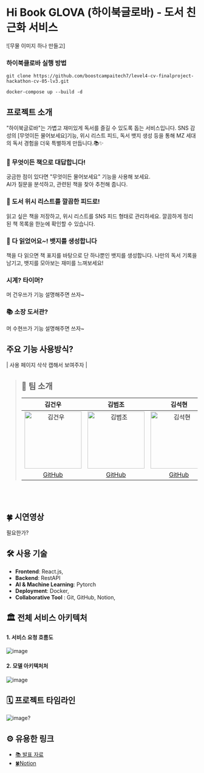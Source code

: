 # Hi Book GLOVA (하이북글로바) - 도서 친근화 서비스

![무물 이미지 하나 만들고]

### 하이북클로바 실행 방법
```
git clone https://github.com/boostcampaitech7/level4-cv-finalproject-hackathon-cv-05-lv3.git

docker-compose up --build -d
```

## 프로젝트 소개

"하이북글로바"는 가볍고 재미있게 독서를 즐길 수 있도록 돕는 서비스입니다. SNS 감성의 [무엇이든 물어보세요]기능, 위시 리스트 피드, 독서 뱃지 생성 등을 통해 MZ 세대의 독서 경험을 더욱 특별하게 만듭니다.📚✨

### 📖 무엇이든 책으로 대답합니다!

궁금한 점이 있다면 "무엇이든 물어보세요" 기능을 사용해 보세요.  
AI가 질문을 분석하고, 관련된 책을 찾아 추천해 줍니다.

### 📌 도서 위시 리스트를 깔끔한 피드로!

읽고 싶은 책을 저장하고, 위시 리스트를 SNS 피드 형태로 관리하세요.
깔끔하게 정리된 책 목록을 한눈에 확인할 수 있습니다.

### 🏅 다 읽었어요~! 뱃지를 생성합니다

책을 다 읽으면 책 표지를 바탕으로 단 하나뿐인 뱃지를 생성합니다.
나만의 독서 기록을 남기고, 뱃지를 모아보는 재미를 느껴보세요!

### 시계? 타이머?

머 건우쓰가 기능 설명해주면 쓰자~

### 📚 소장 도서관?

머 수현쓰가 기능 설명해주면 쓰자~

## 주요 기능 사용방식?

| 사용 페이지 삭삭 캡해서 보여주자 |

> ## 👥 팀 소개
>
> |                                          김건우                                           |                                          김범조                                           |                                          김석현                                           |                                          임홍철                                           |                                          정수현                                           |                                                        조소윤                                                        |
> | :---------------------------------------------------------------------------------------: | :---------------------------------------------------------------------------------------: | :---------------------------------------------------------------------------------------: | :---------------------------------------------------------------------------------------: | :---------------------------------------------------------------------------------------: | :------------------------------------------------------------------------------------------------------------------: |
> | <img src="https://avatars.githubusercontent.com/u/74577797?v=4" alt="김건우" width="150"> | <img src="https://avatars.githubusercontent.com/u/61742009?v=4" alt="김범조" width="150"> | <img src="https://avatars.githubusercontent.com/u/80832362?v=4" alt="김석현" width="150"> | <img src="https://avatars.githubusercontent.com/u/49517864?v=4" alt="임홍철" width="150"> | <img src="https://avatars.githubusercontent.com/u/90364745?v=4" alt="정수현" width="150"> | <img src="https://github.com/user-attachments/assets/22baca4a-189a-4bc3-ab1c-8f6256637a16" alt="조소윤" width="150"> |
> |                         [GitHub](https://github.com/KOKOLOCOKES)                          |                            [GitHub](https://github.com/8eomio)                            |                         [GitHub](https://github.com/kimsuckhyun)                          |                         [GitHub](https://github.com/limhongcheol)                         |                          [GitHub](https://github.com/suhyun6363)                          |                                        [GitHub](https://github.com/whthdbs03)                                        |

<br/>
<br/>

## 🍀 시연영상

필요한가?

## 🛠 사용 기술

- **Frontend**: React.js,
- **Backend**: RestAPI
- **AI & Machine Learning**: Pytorch
- **Deployment**: Docker,
- **Collaborative Tool** : Git, GitHub, Notion,

## 🏛️ 전체 서비스 아키텍처

#### 1. 서비스 요청 흐름도

![image]()

#### 2. 모델 아키텍처처

![image]()

## 🗓️ 프로젝트 타임라인

![image]()?

## ⚙️ 유용한 링크

- [📚 발표 자료](pdf)
- [🍀Notion](notion)
